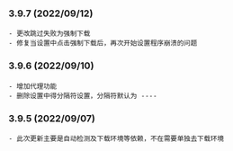 ### 3.9.7 (2022/09/12)
    - 更改跳过失败为强制下载
    - 修复当设置中点击强制下载后，再次开始设置程序崩溃的问题

### 3.9.6 (2022/09/10)
    - 增加代理功能
    - 删除设置中得分隔符设置，分隔符默认为 ----

### 3.9.5 (2022/09/07)
    - 此次更新主要是自动检测及下载环境等依赖，不在需要单独去下载环境